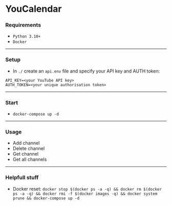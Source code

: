 # YouCalendar
### Requirements
* `Python 3.10+`
* `Docker`
---
### Setup
* In `./` create an `api.env` file and specify your API key and AUTH token:
```
API_KEY=<your YouTube API key>
AUTH_TOKEN=<your unique authorisation token>
```
---
### Start
* `docker-compose up -d`
---
### Usage
* Add channel
* Delete channel
* Get channel
* Get all channels
---
### Helpfull stuff
* Docker reset: `docker stop $(docker ps -a -q) && docker rm $(docker ps -a -q) && docker rmi -f $(docker images -q) && docker system prune && docker-compose up -d`
